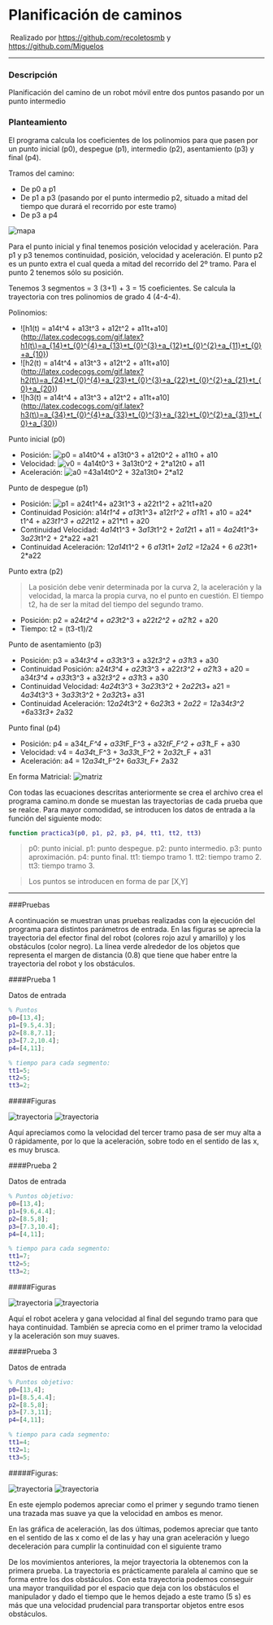 ﻿# Planificación de caminos
﻿
﻿Realizado por https://github.com/recoletosmb y https://github.com/Miguelos

---

### Descripción

Planificación del camino de un robot móvil entre dos puntos pasando por un punto intermedio

### Planteamiento 

El programa calcula los coeficientes de los polinomios para que pasen por un punto inicial (p0), despegue (p1), intermedio (p2), asentamiento (p3) y final (p4). 

Tramos del camino:
* De p0 a p1
* De p1 a p3 (pasando por el punto intermedio p2, situado a mitad del tiempo que durará el recorrido por este tramo)
* De p3 a p4

![mapa](https://raw.github.com/ManMik/planif-caminos/master/img/graficas/image23.png)

Para el punto inicial y final tenemos posición velocidad y aceleración. Para p1 y p3 tenemos continuidad, posición, velocidad y aceleración. El punto p2 es un punto extra el cual queda a mitad del recorrido del 2º tramo. Para el punto 2 tenemos sólo su posición.

Tenemos 3 segmentos = 3 (3+1) + 3 = 15 coeficientes. Se calcula la trayectoria con tres polinomios de grado 4 (4-4-4).

Polinomios: 
* ![h1(t) = a14t^4 + a13t^3 + a12t^2 + a11t+a10](http://latex.codecogs.com/gif.latex?h1(t\)=a_{14}*t_{0}^{4}+a_{13}*t_{0}^{3}+a_{12}*t_{0}^{2}+a_{11}*t_{0}+a_{10})
* ![h2(t) = a14t^4 + a13t^3 + a12t^2 + a11t+a10](http://latex.codecogs.com/gif.latex?h2(t\)=a_{24}*t_{0}^{4}+a_{23}*t_{0}^{3}+a_{22}*t_{0}^{2}+a_{21}*t_{0}+a_{20})
* ![h3(t) = a14t^4 + a13t^3 + a12t^2 + a11t+a10](http://latex.codecogs.com/gif.latex?h3(t\)=a_{34}*t_{0}^{4}+a_{33}*t_{0}^{3}+a_{32}*t_{0}^{2}+a_{31}*t_{0}+a_{30})

Punto inicial (p0)
* Posición: ![p0 = a14t0^4 + a13t0^3 + a12t0^2 + a11t0 + a10](http://latex.codecogs.com/gif.latex?p0=a_{14}*t_{0}^{4}+a_{13}*t_{0}^{3}+a_{12}*t_{0}^{2}+a_{11}*t_{0}+a_{10})
* Velocidad: ![v0 = 4*a14t0^3 + 3*a13t0^2 + 2*a12t0 + a11](http://latex.codecogs.com/gif.latex?v0=4*a_{14}*t_{0}^{3}+3*a_{13}*t_{0}^{2}+2*a_{12}*t_{0}+a_{12}*t_{0}+a_{11})
* Aceleración: ![a0 =4*3*a14t0^2 + 3*2*a13t0+ 2*a12](http://latex.codecogs.com/gif.latex?a0=4*3*a_{14}*t_{0}^{2}+3*2*a_{13}*t_{0}+2*a_{12})

Punto de despegue (p1)
* Posición: ![p1 = a24t1^4+ a23t1^3 + a22t1^2 + a21t1+a20](http://latex.codecogs.com/gif.latex?p1=a_{24}*t_{0}^{4}+a_{23}*t_{0}^{3}+a_{22}*t_{0}^{2}+a_{21}*t_{0}+a_{20}) 
* Continuidad Posición: a14*t1^4 + a13*t1^3+ a12*t1^2 + a11*t1 + a10 = a24* t1^4 + a23*t1^3 + a22*t12 + a21*t1 + a20
* Continuidad Velocidad: 4*a14*t1^3 + 3*a13*t1^2 + 2*a12*t1 + a11 = 4*a24*t1^3+ 3*a23*t1^2 + 2*a22 +a21
* Continuidad Aceleración: 12*a14*t1^2 + 6 *a13*t1+ 2*a12 =12*a24 + 6 *a23*t1+ 2*a22

Punto extra (p2)
> La posición debe venir determinada por la curva 2, la aceleración y la velocidad, la marca la propia curva, no el punto en cuestión. El tiempo t2, ha de ser la mitad del tiempo del segundo tramo.
* Posición: p2 = a24*t2^4 + a23*t2^3 + a22*t2^2 + a21*t2 + a20 
* Tiempo: t2 = (t3-t1)/2

Punto de asentamiento (p3)
* Posición: p3 = a34*t3^4 + a33*t3^3 + a32*t3^2 + a31*t3 + a30
* Continuidad Posición: a24*t3^4 + a23*t3^3 + a22*t3^2 + a21*t3 + a20 = a34*t3^4 + a33*t3^3 + a32*t3^2 + a31*t3 + a30
* Continuidad Velocidad: 4*a24*t3^3 + 3*a23*t3^2 + 2*a22*t3+ a21 = 4*a34*t3^3 + 3*a33*t3^2 + 2*a32*t3+ a31
* Continuidad Aceleración:  12*a24*t3^2 + 6*a23*t3 + 2*a22 = 12*a34*t3^2 +6*a33*t3+ 2*a32

Punto final (p4)
* Posición: p4 = a34*t_F^4 + a33*tF_F^3 + a32*tF_F^2 + a31*t_F + a30 
* Velocidad: v4 = 4*a34*t_F^3 + 3*a33*t_F^2 + 2*a32*t_F + a31
* Aceleración: a4 = 12*a34*t_F^2+ 6*a33t_F+ 2*a32

En forma Matricial:
![matriz](https://raw.github.com/ManMik/planif-caminos/master/img/formulas/image24.png)

Con todas las ecuaciones descritas anteriormente se crea el archivo crea el programa camino.m donde se muestan las trayectorias de cada prueba que se realce. Para mayor comodidad, se introducen los datos de entrada a la función del siguiente modo:

```matlab
function practica3(p0, p1, p2, p3, p4, tt1, tt2, tt3)
```
> p0: punto inicial.
> p1: punto despegue.
> p2: punto intermedio.
> p3: punto aproximación.
> p4: punto final.
> tt1: tiempo tramo 1.
> tt2: tiempo tramo 2.
> tt3: tiempo tramo 3.

> Los puntos se introducen en forma de par [X,Y]

---

###Pruebas

A continuación se muestran unas pruebas realizadas con la ejecución del programa para distintos parámetros de entrada. 
En las figuras se aprecia la trayectoria del efector final del robot (colores rojo azul y amarillo) y los obstáculos (color negro). La línea verde alrededor de los objetos que representa el margen de distancia (0.8) que tiene que haber entre la trayectoria del robot y los obstáculos.

####Prueba 1

Datos de entrada

```Matlab
% Puntos 
p0=[13,4];
p1=[9.5,4.3];
p2=[8.8,7.1];
p3=[7.2,10.4];
p4=[4,11];

% tiempo para cada segmento:
tt1=5;
tt2=5;
tt3=2;
```

#####Figuras

![trayectoria](https://raw.github.com/ManMik/planif-caminos/master/img/graficas/image19.png)
![trayectoria](https://raw.github.com/ManMik/planif-caminos/master/img/graficas/image22.png)

Aquí apreciamos como la velocidad del tercer tramo pasa de ser muy alta a 0 rápidamente, por lo que la aceleración, sobre todo en el sentido de las x, es muy brusca.

####Prueba 2

Datos de entrada

```Matlab
% Puntos objetivo:
p0=[13,4];
p1=[9.6,4.4];
p2=[8.5,8];
p3=[7.3,10.4];
p4=[4,11];

% tiempo para cada segmento:
tt1=7;
tt2=5;
tt3=2;
```	

#####Figuras

![trayectoria](https://raw.github.com/ManMik/planif-caminos/master/img/graficas/image20.png)
![trayectoria](https://raw.github.com/ManMik/planif-caminos/master/img/graficas/image17.png)

Aquí el robot acelera y gana velocidad al final del segundo tramo para que haya continuidad. 
También se aprecia como en el primer tramo la velocidad y la aceleración son muy suaves.

####Prueba 3

Datos de entrada
```Matlab
% Puntos objetivo:
p0=[13,4];
p1=[8.5,4.4];
p2=[8.5,8];
p3=[7.3,11];
p4=[4,11];

% tiempo para cada segmento:
tt1=4;
tt2=1;
tt3=5;
```
#####Figuras:

![trayectoria](https://raw.github.com/ManMik/planif-caminos/master/img/graficas/image18.png)
![trayectoria](https://raw.github.com/ManMik/planif-caminos/master/img/graficas/image21.png)

En este ejemplo podemos apreciar como el primer y segundo tramo tienen una trazada mas suave ya que la velocidad en ambos es menor.

En las gráfica de aceleración, las dos últimas, podemos apreciar que tanto en el sentido de las x como el de las y hay una gran aceleración y luego deceleración para cumplir la continuidad con el siguiente tramo

De los movimientos anteriores, la mejor trayectoria la obtenemos con la primera prueba. La trayectoria es prácticamente paralela al camino que se forma entre los dos obstáculos. Con esta trayectoria podemos conseguir una mayor tranquilidad por el espacio que deja con los obstáculos el manipulador y dado el tiempo que le hemos dejado a este tramo (5 s) es más que una velocidad prudencial para transportar objetos entre esos obstáculos.
